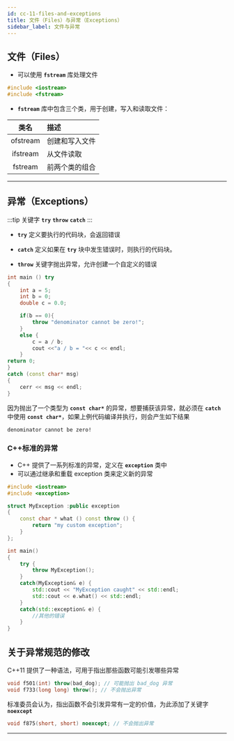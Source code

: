 ```yaml
---
id: cc-11-files-and-exceptions
title: 文件（Files）与异常（Exceptions）
sidebar_label: 文件与异常
---
```


## 文件（Files）
- 可以使用 **`fstream`** 库处理文件

``` cpp
#include <iostream>
#include <fstream>
```

- **`fstream`** 库中包含三个类，用于创建，写入和读取文件：

|类名     | 描述
|:-------:|:-------
|ofstream | 创建和写入文件
|ifstream | 从文件读取
|fstream  | 前两个类的组合

---

## 异常（Exceptions）

:::tip 关键字
**`try`** **`throw`** **`catch`**
:::

- **`try`** 定义要执行的代码块，会返回错误

- **`catch`** 定义如果在 **`try`** 块中发生错误时，则执行的代码块。

- **`throw`** 关键字抛出异常，允许创建一个自定义的错误

``` cpp title="eg."
int main () try
{
    int a = 5;
    int b = 0;
    double c = 0.0;

    if(b == 0){
        throw "denominator cannot be zero!";
    } 
    else {
        c = a / b;
        cout <<"a / b = "<< c << endl;
    }
return 0;
}
catch (const char* msg)
{
    cerr << msg << endl;
}
```

因为抛出了一个类型为 **`const char*`** 的异常，想要捕获该异常，就必须在 **`catch`** 中使用 **`const char*`**，如果上例代码编译并执行，则会产生如下结果

`denominator cannot be zero!`

### C++标准的异常
- C++ 提供了一系列标准的异常，定义在 **`exception`** 类中
- 可以通过继承和重载 exception 类来定义新的异常

``` cpp title="eg."
#include <iostream>
#include <exception>

struct MyException :public exception
{
    const char * what () const throw () {
        return "my custom exception";
    }
};

int main()
{
    try {
        throw MyException();
    }
    catch(MyException& e) {
        std::cout << "MyException caught" << std::endl;
        std::cout << e.what() << std::endl;
    }
    catch(std::exception& e) {
        //其他的错误
    }
}
```

## 关于异常规范的修改
C++11 提供了一种语法，可用于指出那些函数可能引发哪些异常
``` cpp
void f501(int) throw(bad_dog); // 可能抛出 bad_dog 异常
void f733(long long) throw(); // 不会抛出异常
```
标准委员会认为，指出函数不会引发异常有一定的价值，为此添加了关键字 **`noexcept`**
``` cpp
void f875(short, short) noexcept; // 不会抛出异常
```

---